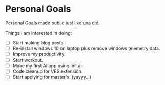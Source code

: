 Personal Goals
==============

Personal Goals made public just like [una](https://github.com/una/personal-goals) did.

Things I am interested in doing:

- [ ] Start making blog posts.
- [ ] Re-install windows 10 on laptop plus remove windows telemetry data.
- [ ] Improve my productivity.
- [ ] Start workout.
- [ ] Make my first AI app using init.ai.
- [ ] Code cleanup for VES extension.
- [ ] Start applying for master's. (yayyy...)
